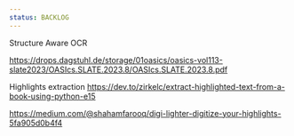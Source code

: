 ```yaml
---
status: BACKLOG
---
```

Structure Aware OCR

https://drops.dagstuhl.de/storage/01oasics/oasics-vol113-slate2023/OASIcs.SLATE.2023.8/OASIcs.SLATE.2023.8.pdf


Highlights extraction
https://dev.to/zirkelc/extract-highlighted-text-from-a-book-using-python-e15

https://medium.com/@shahamfarooq/digi-lighter-digitize-your-highlights-5fa905d0b4f4

